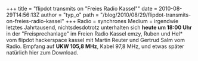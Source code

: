 +++
title = "flipdot transmits on \"Freies Radio Kassel\""
date = 2010-08-29T14:56:13Z
author = "typ_o"
path = "/blog/2010/08/29/flipdot-transmits-on-freies-radio-kassel"
+++
Radio = synchrones Medium = irgendwie letztes Jahrtausend,
nichtsdesdotrotz unterhalten sich **heute um 18:00 Uhr** in der
"Freisprechanlage" im Freien Radio Kassel emzy, Ruben und Hel\* vom
flipdot hackerspace kassel mit Martin Reuter und Gertrud Salm vom Radio.
Empfang auf **UKW 105,8 MHz**, Kabel 97,8 MHz, und etwas später
natürlich hier zum Download.
